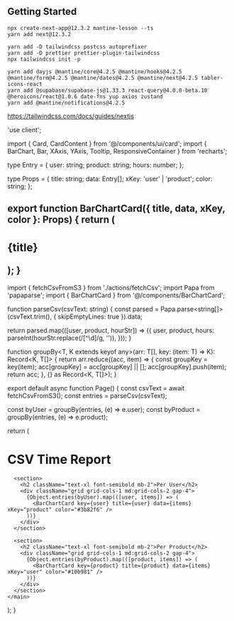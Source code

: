 ## Getting Started
~~~
npx create-next-app@12.3.2 mantine-lesson --ts
yarn add next@12.3.2
~~~
~~~
yarn add -D tailwindcss postcss autoprefixer
yarn add -D prettier prettier-plugin-tailwindcss
npx tailwindcss init -p
~~~
~~~
yarn add dayjs @mantine/core@4.2.5 @mantine/hooks@4.2.5 @mantine/form@4.2.5 @mantine/dates@4.2.5 @mantine/next@4.2.5 tabler-icons-react
yarn add @supabase/supabase-js@1.33.3 react-query@4.0.0-beta.10 @heroicons/react@1.0.6 date-fns yup axios zustand
yarn add @mantine/notifications@4.2.5
~~~
https://tailwindcss.com/docs/guides/nextjs


'use client';

import { Card, CardContent } from '@/components/ui/card';
import { BarChart, Bar, XAxis, YAxis, Tooltip, ResponsiveContainer } from 'recharts';

type Entry = {
  user: string;
  product: string;
  hours: number;
};

type Props = {
  title: string;
  data: Entry[];
  xKey: 'user' | 'product';
  color: string;
};

export function BarChartCard({ title, data, xKey, color }: Props) {
  return (
    <Card>
      <CardContent className="p-4">
        <h3 className="text-lg font-medium mb-2">{title}</h3>
        <ResponsiveContainer width="100%" height={200}>
          <BarChart data={data}>
            <XAxis dataKey={xKey} />
            <YAxis />
            <Tooltip />
            <Bar dataKey="hours" fill={color} />
          </BarChart>
        </ResponsiveContainer>
      </CardContent>
    </Card>
  );
}
----
import { fetchCsvFromS3 } from './actions/fetchCsv';
import Papa from 'papaparse';
import { BarChartCard } from '@/components/BarChartCard';

function parseCsv(csvText: string) {
  const parsed = Papa.parse<string[]>(csvText.trim(), { skipEmptyLines: true }).data;

  return parsed.map(([user, product, hourStr]) => ({
    user,
    product,
    hours: parseInt(hourStr.replace(/[^\d]/g, '')),
  }));
}

function groupBy<T, K extends keyof any>(arr: T[], key: (item: T) => K): Record<K, T[]> {
  return arr.reduce((acc, item) => {
    const groupKey = key(item);
    acc[groupKey] = acc[groupKey] || [];
    acc[groupKey].push(item);
    return acc;
  }, {} as Record<K, T[]>);
}

export default async function Page() {
  const csvText = await fetchCsvFromS3();
  const entries = parseCsv(csvText);

  const byUser = groupBy(entries, (e) => e.user);
  const byProduct = groupBy(entries, (e) => e.product);

  return (
    <main className="p-6 space-y-6">
      <h1 className="text-2xl font-bold">CSV Time Report</h1>

      <section>
        <h2 className="text-xl font-semibold mb-2">Per User</h2>
        <div className="grid grid-cols-1 md:grid-cols-2 gap-4">
          {Object.entries(byUser).map(([user, items]) => (
            <BarChartCard key={user} title={user} data={items} xKey="product" color="#3b82f6" />
          ))}
        </div>
      </section>

      <section>
        <h2 className="text-xl font-semibold mb-2">Per Product</h2>
        <div className="grid grid-cols-1 md:grid-cols-2 gap-4">
          {Object.entries(byProduct).map(([product, items]) => (
            <BarChartCard key={product} title={product} data={items} xKey="user" color="#10b981" />
          ))}
        </div>
      </section>
    </main>
  );
}


